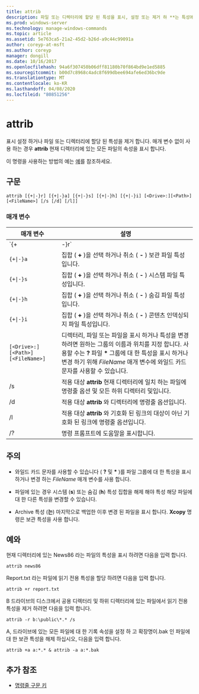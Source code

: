```yaml
---
title: attrib
description: 파일 또는 디렉터리에 할당 된 특성을 표시, 설정 또는 제거 하 **는 특성에 대 한**Windows 명령 항목입니다.
ms.prod: windows-server
ms.technology: manage-windows-commands
ms.topic: article
ms.assetid: 5e763ca5-21a2-45d2-b26d-a9c44c99091a
author: coreyp-at-msft
ms.author: coreyp
manager: dongill
ms.date: 10/16/2017
ms.openlocfilehash: 94a6f307450b06dff81180b70f864bd9e1ed5885
ms.sourcegitcommit: b00d7c8968c4adc8f699dbee694afe6ed36bc9de
ms.translationtype: MT
ms.contentlocale: ko-KR
ms.lasthandoff: 04/08/2020
ms.locfileid: "80851256"
---
```

# <a name="attrib"></a>attrib

표시 설정 하거나 파일 또는 디렉터리에 할당 된 특성을 제거 합니다. 매개 변수 없이 사용 하는 경우 **attrib** 현재 디렉터리에 있는 모든 파일의 속성을 표시 합니다.

이 명령을 사용하는 방법의 예는 [예](#BKMK_examples)를 참조하세요.

## <a name="syntax"></a>구문

```
attrib [{+|-}r] [{+|-}a] [{+|-}s] [{+|-}h] [{+|-}i] [<Drive>:][<Path>][<FileName>] [/s [/d] [/l]]
```

### <a name="parameters"></a>매개 변수

| 매개 변수 | 설명 |
| --------- | ----------- |
| `{+|-}r` | 집합 ( **+** )을 선택 하거나 취소 ( **-** ) 읽기 전용 파일 특성입니다. |
| `{+\|-}a` | 집합 ( **+** )을 선택 하거나 취소 ( **-** ) 보관 파일 특성입니다. |
| `{+\|-}s` | 집합 ( **+** )을 선택 하거나 취소 ( **-** ) 시스템 파일 특성입니다. |
| `{+\|-}h` | 집합 ( **+** )을 선택 하거나 취소 ( **-** ) 숨김 파일 특성입니다. |
| `{+\|-}i` | 집합 ( **+** )을 선택 하거나 취소 ( **-** ) 콘텐츠 인덱싱되지 파일 특성입니다. |
| `[<Drive>:][<Path>][<FileName>]` | 디렉터리, 파일 또는 파일을 표시 하거나 특성을 변경 하려면 원하는 그룹의 이름과 위치를 지정 합니다. 사용할 수는 **?** 파일 **&#42;** 그룹에 대 한 특성을 표시 하거나 변경 하기 위해 *FileName* 매개 변수에 와일드 카드 문자를 사용할 수 있습니다. |
| /s | 적용 대상 **attrib** 현재 디렉터리에 일치 하는 파일에 명령줄 옵션 및 모든 하위 디렉터리 및입니다. |
| /d | 적용 대상 **attrib** 와 디렉터리에 명령줄 옵션입니다. |
| /l | 적용 대상 **attrib** 와 기호화 된 링크의 대상이 아닌 기호화 된 링크에 명령줄 옵션입니다. |
| /? | 명령 프롬프트에 도움말을 표시합니다. |

## <a name="remarks"></a>주의

- 와일드 카드 문자를 사용할 수 있습니다 ( **?** 및 **&#42;** )를 파일 그룹에 대 한 특성을 표시 하거나 변경 하는 *FileName* 매개 변수를 사용 합니다.

- 파일에 있는 경우 시스템 (**s**) 또는 숨김 (**h**) 특성 집합을 해제 해야 특성 해당 파일에 대 한 다른 특성을 변경할 수 있습니다.

- Archive 특성 (**는**) 마지막으로 백업한 이후 변경 된 파일을 표시 합니다. **Xcopy** 명령은 보관 특성을 사용 합니다.

## <a name="examples"></a><a name=BKMK_examples></a>예와

현재 디렉터리에 있는 News86 라는 파일의 특성을 표시 하려면 다음을 입력 합니다.

```
attrib news86 
```

Report.txt 라는 파일에 읽기 전용 특성을 할당 하려면 다음을 입력 합니다.

```
attrib +r report.txt 
```

B 드라이브의 디스크에서 공용 디렉터리 및 하위 디렉터리에 있는 파일에서 읽기 전용 특성을 제거 하려면 다음을 입력 합니다.

```
attrib -r b:\public\*.* /s 
```

A, 드라이브에 있는 모든 파일에 대 한 기록 속성을 설정 하 고 확장명이.bak 인 파일에 대 한 보관 특성을 해제 하십시오, 다음을 입력 합니다.

```
attrib +a a:*.* & attrib -a a:*.bak 
```

## <a name="additional-references"></a>추가 참조

- [명령줄 구문 키](command-line-syntax-key.md)
